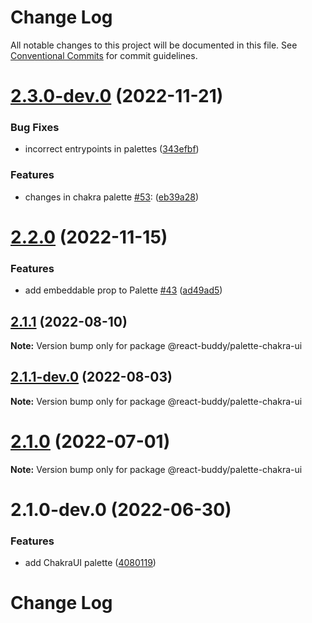 # Change Log

All notable changes to this project will be documented in this file.
See [Conventional Commits](https://conventionalcommits.org) for commit guidelines.

# [2.3.0-dev.0](https://github.com/react-buddy/ide-toolbox/tree/master/packages/palette-chakra-ui/compare/@react-buddy/palette-chakra-ui@2.2.0...@react-buddy/palette-chakra-ui@2.3.0-dev.0) (2022-11-21)


### Bug Fixes

* incorrect entrypoints in palettes ([343efbf](https://github.com/react-buddy/ide-toolbox/tree/master/packages/palette-chakra-ui/commit/343efbf0a572a9607d620e5ce3ad905dcc01b03a))


### Features

* changes in chakra palette [#53](https://github.com/react-buddy/ide-toolbox/tree/master/packages/palette-chakra-ui/issues/53): ([eb39a28](https://github.com/react-buddy/ide-toolbox/tree/master/packages/palette-chakra-ui/commit/eb39a28de7ad8b06aa6bd80f0b96f4f87c2d2ece))





# [2.2.0](https://github.com/react-buddy/ide-toolbox/tree/master/packages/palette-chakra-ui/compare/@react-buddy/palette-chakra-ui@2.2.0-dev.2...@react-buddy/palette-chakra-ui@2.2.0) (2022-11-15)

### Features

* add embeddable prop to Palette [#43](https://github.com/react-buddy/ide-toolbox/tree/master/packages/palette-chakra-ui/issues/43) ([ad49ad5](https://github.com/react-buddy/ide-toolbox/tree/master/packages/palette-chakra-ui/commit/ad49ad52a80cf287c28ba5ccb344f237d4cfa417))



## [2.1.1](https://github.com/react-buddy/ide-toolbox/tree/master/packages/palette-chakra-ui/compare/@react-buddy/palette-chakra-ui@2.1.1-dev.0...@react-buddy/palette-chakra-ui@2.1.1) (2022-08-10)

**Note:** Version bump only for package @react-buddy/palette-chakra-ui





## [2.1.1-dev.0](https://github.com/react-buddy/ide-toolbox/tree/master/packages/palette-chakra-ui/compare/@react-buddy/palette-chakra-ui@2.1.0...@react-buddy/palette-chakra-ui@2.1.1-dev.0) (2022-08-03)

**Note:** Version bump only for package @react-buddy/palette-chakra-ui





# [2.1.0](https://github.com/react-buddy/ide-toolbox/tree/master/packages/palette-chakra-ui/compare/@react-buddy/palette-chakra-ui@2.1.0-dev.0...@react-buddy/palette-chakra-ui@2.1.0) (2022-07-01)

**Note:** Version bump only for package @react-buddy/palette-chakra-ui





# 2.1.0-dev.0 (2022-06-30)


### Features

* add ChakraUI palette ([4080119](https://github.com/react-buddy/ide-toolbox/tree/master/packages/palette-chakra-ui/commit/40801193d4420f0fd4e05431be8445c1e8ce264c))





# Change Log
